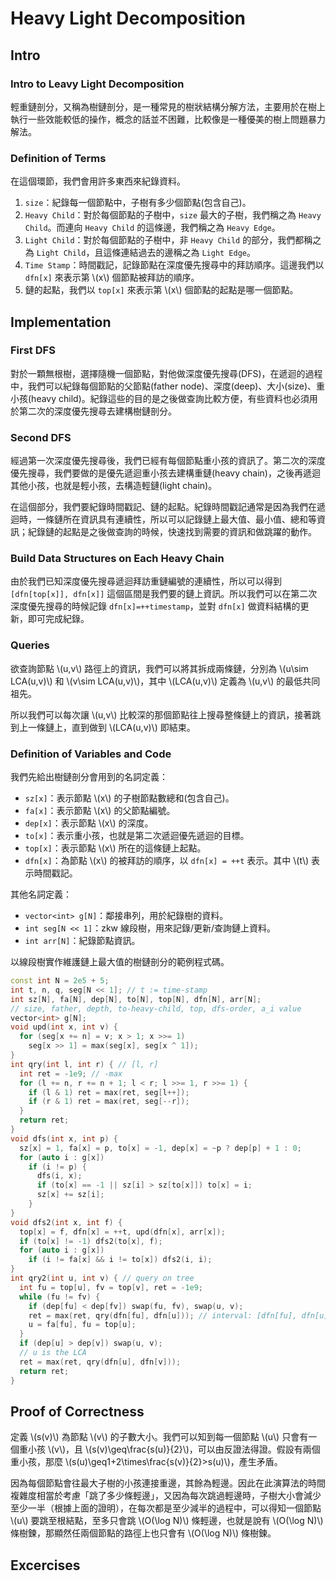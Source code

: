 # Heavy Light Decomposition
## Intro
### Intro to Leavy Light Decomposition
輕重鏈剖分，又稱為樹鏈剖分，是一種常見的樹狀結構分解方法，主要用於在樹上執行一些效能較低的操作，概念的話並不困難，比較像是一種優美的樹上問題暴力解法。

### Definition of Terms
在這個環節，我們會用許多東西來紀錄資料。
1. `size`：紀錄每一個節點中，子樹有多少個節點(包含自己)。
2. `Heavy Child`：對於每個節點的子樹中，`size` 最大的子樹，我們稱之為 `Heavy Child`。而連向 `Heavy Child` 的這條邊，我們稱之為 `Heavy Edge`。
3. `Light Child`：對於每個節點的子樹中，非 `Heavy Child` 的部分，我們都稱之為 `Light Child`，且這條連結過去的邊稱之為 `Light Edge`。 
4. `Time Stamp`：時間戳記，記錄節點在深度優先搜尋中的拜訪順序。這邊我們以 `dfn[x]` 來表示第 \\(x\\) 個節點被拜訪的順序。
5. 鏈的起點，我們以 `top[x]` 來表示第 \\(x\\) 個節點的起點是哪一個節點。 

## Implementation
### First DFS
對於一顆無根樹，選擇隨機一個節點，對他做深度優先搜尋(DFS)，在遞迴的過程中，我們可以紀錄每個節點的父節點(father node)、深度(deep)、大小(size)、重小孩(heavy child)。紀錄這些的目的是之後做查詢比較方便，有些資料也必須用於第二次的深度優先搜尋去建構樹鏈剖分。

### Second DFS
經過第一次深度優先搜尋後，我們已經有每個節點重小孩的資訊了。第二次的深度優先搜尋，我們要做的是優先遞迴重小孩去建構重鏈(heavy chain)，之後再遞迴其他小孩，也就是輕小孩，去構造輕鏈(light chain)。

在這個部分，我們要紀錄時間戳記、鏈的起點。紀錄時間戳記通常是因為我們在遞迴時，一條鏈所在資訊具有連續性，所以可以記錄鏈上最大值、最小值、總和等資訊；紀錄鏈的起點是之後做查詢的時候，快速找到需要的資訊和做跳躍的動作。

### Build Data Structures on Each Heavy Chain
由於我們已知深度優先搜尋遞迴拜訪重鏈編號的連續性，所以可以得到 `[dfn[top[x]], dfn[x]]` 這個區間是我們要的鏈上資訊。所以我們可以在第二次深度優先搜尋的時候記錄 `dfn[x]=++timestamp`，並對 `dfn[x]` 做資料結構的更新，即可完成紀錄。

### Queries
欲查詢節點 \\(u,v\\) 路徑上的資訊，我們可以將其拆成兩條鏈，分別為 \\(u\sim LCA(u,v)\\) 和 \\(v\sim LCA(u,v)\\)，其中 \\(LCA(u,v)\\) 定義為 \\(u,v\\) 的最低共同祖先。

所以我們可以每次讓 \\(u,v\\) 比較深的那個節點往上搜尋整條鏈上的資訊，接著跳到上一條鏈上，直到做到 \\(LCA(u,v)\\) 即結束。

### Definition of Variables and Code
我們先給出樹鏈剖分會用到的名詞定義：

- `sz[x]`：表示節點 \\(x\\) 的子樹節點數總和(包含自己)。
- `fa[x]`：表示節點 \\(x\\) 的父節點編號。
- `dep[x]`：表示節點 \\(x\\) 的深度。
- `to[x]`：表示重小孩，也就是第二次遞迴優先遞迴的目標。
- `top[x]`：表示節點 \\(x\\) 所在的這條鏈上起點。
- `dfn[x]`：為節點 \\(x\\) 的被拜訪的順序，以 `dfn[x] = ++t` 表示。其中 \\(t\\) 表示時間戳記。

其他名詞定義：
- `vector<int> g[N]`：鄰接串列，用於紀錄樹的資料。
- `int seg[N << 1]`：zkw 線段樹，用來記錄/更新/查詢鏈上資料。
- `int arr[N]`：紀錄節點資訊。

以線段樹實作維護鏈上最大值的樹鏈剖分的範例程式碼。
```cpp
const int N = 2e5 + 5;
int t, n, q, seg[N << 1]; // t := time-stamp
int sz[N], fa[N], dep[N], to[N], top[N], dfn[N], arr[N];
// size, father, depth, to-heavy-child, top, dfs-order, a_i value
vector<int> g[N];
void upd(int x, int v) {
  for (seg[x += n] = v; x > 1; x >>= 1)
    seg[x >> 1] = max(seg[x], seg[x ^ 1]);
}
int qry(int l, int r) { // [l, r]
  int ret = -1e9; // -max
  for (l += n, r += n + 1; l < r; l >>= 1, r >>= 1) {
    if (l & 1) ret = max(ret, seg[l++]);
    if (r & 1) ret = max(ret, seg[--r]);
  }
  return ret;
}
void dfs(int x, int p) {
  sz[x] = 1, fa[x] = p, to[x] = -1, dep[x] = ~p ? dep[p] + 1 : 0;
  for (auto i : g[x])
    if (i != p) {
      dfs(i, x);
      if (to[x] == -1 || sz[i] > sz[to[x]]) to[x] = i;
      sz[x] += sz[i];
    }
}
void dfs2(int x, int f) {
  top[x] = f, dfn[x] = ++t, upd(dfn[x], arr[x]);
  if (to[x] != -1) dfs2(to[x], f);
  for (auto i : g[x])
    if (i != fa[x] && i != to[x]) dfs2(i, i);
}
int qry2(int u, int v) { // query on tree
  int fu = top[u], fv = top[v], ret = -1e9;
  while (fu != fv) {
    if (dep[fu] < dep[fv]) swap(fu, fv), swap(u, v);
    ret = max(ret, qry(dfn[fu], dfn[u])); // interval: [dfn[fu], dfn[u]]
    u = fa[fu], fu = top[u];
  }
  if (dep[u] > dep[v]) swap(u, v);
  // u is the LCA
  ret = max(ret, qry(dfn[u], dfn[v]));
  return ret;
}
```

## Proof of Correctness
定義 \\(s(v)\\) 為節點 \\(v\\) 的子數大小。我們可以知到每一個節點 \\(u\\) 只會有一個重小孩 \\(v\\)，且 \\(s(v)\geq\frac{s(u)}{2}\\)，可以由反證法得證。假設有兩個重小孩，那麼 \\(s(u)\geq1+2\times\frac{s(v)}{2}>s(u)\\)，產生矛盾。

因為每個節點會往最大子樹的小孩連接重邊，其餘為輕邊。因此在此演算法的時間複雜度相當於考慮「跳了多少條輕邊」，又因為每次跳過輕邊時，子樹大小會減少至少一半（根據上面的證明），在每次都是至少減半的過程中，可以得知一個節點 \\(u\\) 要跳至根結點，至多只會跳 \\(O(\log N)\\) 條輕邊，也就是說有 \\(O(\log N)\\) 條樹鍊，那顯然任兩個節點的路徑上也只會有 \\(O(\log N)\\) 條樹鍊。


## Excercises